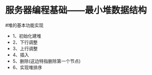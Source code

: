 # 服务器编程基础——最小堆数据结构

#堆的基本功能实现
<br>
* 1、初始化建堆
* 2、下行调整
* 3、上行调整
* 4、插入
* 5、删除(这边特指删除第一个节点)
* 6、实现堆排序
